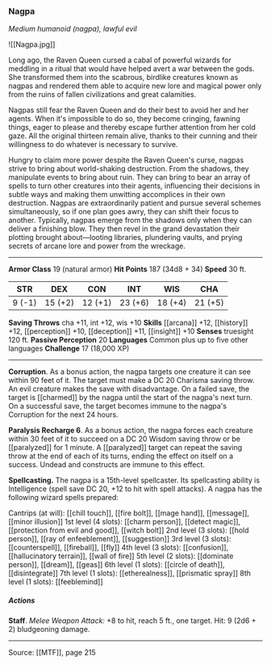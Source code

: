 ### Nagpa
_Medium humanoid (nagpa), lawful evil_

![[Nagpa.jpg]]

Long ago, the Raven Queen cursed a cabal of powerful wizards for meddling in a ritual that would have helped avert a war between the gods. She transformed them into the scabrous, birdlike creatures known as nagpas and rendered them able to acquire new lore and magical power only from the ruins of fallen civilizations and great calamities.

Nagpas still fear the Raven Queen and do their best to avoid her and her agents. When it's impossible to do so, they become cringing, fawning things, eager to please and thereby escape further attention from her cold gaze. All the original thirteen remain alive, thanks to their cunning and their willingness to do whatever is necessary to survive.

Hungry to claim more power despite the Raven Queen's curse, nagpas strive to bring about world-shaking destruction. From the shadows, they manipulate events to bring about ruin. They can bring to bear an array of spells to turn other creatures into their agents, influencing their decisions in subtle ways and making them unwitting accomplices in their own destruction. Nagpas are extraordinarily patient and pursue several schemes simultaneously, so if one plan goes awry, they can shift their focus to another. Typically, nagpas emerge from the shadows only when they can deliver a finishing blow. They then revel in the grand devastation their plotting brought about—looting libraries, plundering vaults, and prying secrets of arcane lore and power from the wreckage.



---

**Armor Class** 19 (natural armor)
**Hit Points** 187 (34d8 + 34)
**Speed** 30 ft.

| STR     | DEX     | CON     | INT     | WIS     | CHA     |
|---------|---------|---------|---------|---------|---------|
| 9 (-1) | 15 (+2) | 12 (+1) | 23 (+6) | 18 (+4) | 21 (+5) |

**Saving Throws** cha +11, int +12, wis +10
**Skills** [[arcana]] +12, [[history]] +12, [[perception]] +10, [[deception]] +11, [[insight]] +10
**Senses** truesight 120 ft.
**Passive Perception** 20
**Languages** Common plus up to five other languages
**Challenge** 17 (18,000 XP)

---

**Corruption**. As a bonus action, the nagpa targets one creature it can see within 90 feet of it. The target must make a DC 20 Charisma saving throw. An evil creature makes the save with disadvantage. On a failed save, the target is [[charmed]] by the nagpa until the start of the nagpa's next turn. On a successful save, the target becomes immune to the nagpa's Corruption for the next 24 hours.

**Paralysis Recharge 6**. As a bonus action, the nagpa forces each creature within 30 feet of it to succeed on a DC 20 Wisdom saving throw or be [[paralyzed]] for 1 minute. A [[paralyzed]] target can repeat the saving throw at the end of each of its turns, ending the effect on itself on a success. Undead and constructs are immune to this effect.

**Spellcasting.** The nagpa is a 15th-level spellcaster. Its spellcasting ability is Intelligence (spell save DC 20, +12 to hit with spell attacks). A nagpa has the following wizard spells prepared:

Cantrips (at will): [[chill touch]], [[fire bolt]], [[mage hand]], [[message]], [[minor illusion]]
1st level (4 slots): [[charm person]], [[detect magic]], [[protection from evil and good]], [[witch bolt]]
2nd level (3 slots): [[hold person]], [[ray of enfeeblement]], [[suggestion]]
3rd level (3 slots): [[counterspell]], [[fireball]], [[fly]]
4th level (3 slots): [[confusion]], [[hallucinatory terrain]], [[wall of fire]]
5th level (2 slots): [[dominate person]], [[dream]], [[geas]]
6th level (1 slots): [[circle of death]], [[disintegrate]]
7th level (1 slots): [[etherealness]], [[prismatic spray]]
8th level (1 slots): [[feeblemind]]

##### Actions
**Staff**. _Melee Weapon Attack:_ +8 to hit, reach 5 ft., one target. Hit: 9 (2d6 + 2) bludgeoning damage.


---

Source: [[MTF]], page 215